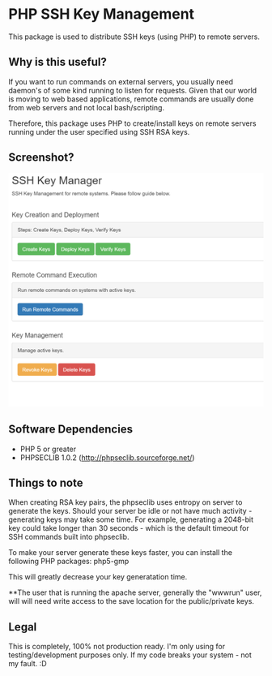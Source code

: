 PHP SSH Key Management
======================

This package is used to distribute SSH keys (using PHP) to remote servers.

Why is this useful?
-------------------
If you want to run commands on external servers, you usually need daemon's of some kind running to listen for requests.
Given that our world is moving to web based applications, remote commands are usually done from web servers and not local bash/scripting.

Therefore, this package uses PHP to create/install keys on remote servers running under the user specified using SSH RSA keys.


Screenshot?
-----------
![Alt text](screenshot.png "Screenshot of landing page...")


Software Dependencies
---------------------
 * PHP 5 or greater
 * PHPSECLIB 1.0.2 (http://phpseclib.sourceforge.net/)
 
 
Things to note
--------------
When creating RSA key pairs, the phpseclib uses entropy on server to generate the keys. Should your server be idle or not have much activity - generating keys may take some time.
For example, generating a 2048-bit key could take longer than 30 seconds - which is the default timeout for SSH commands built into phpseclib.

To make your server generate these keys faster, you can install the following PHP packages:
php5-gmp

This will greatly decrease your key generatation time.

**The user that is running the apache server, generally the "wwwrun" user, will will need write access to the save location for the public/private keys.

Legal
-----
This is completely, 100% not production ready. I'm only using for testing/development purposes only.
If my code breaks your system - not my fault. :D
